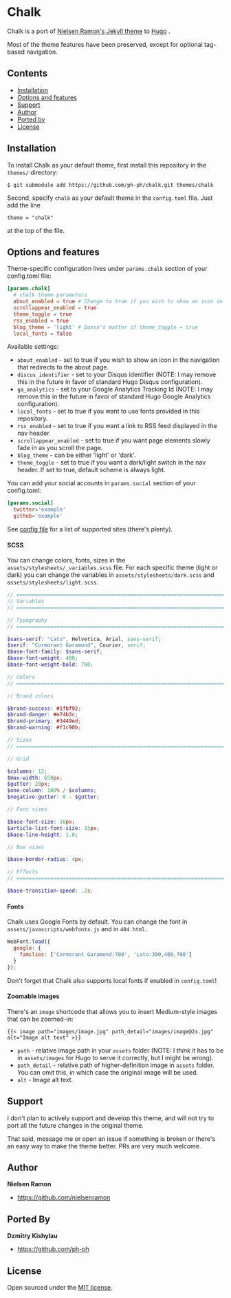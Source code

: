 # Chalk
Chalk is a port of [Nielsen Ramon's Jekyll theme](https://github.com/nielsenramon/chalk) to [Hugo](https://gohugo.io) .

Most of the theme features have been preserved, except for optional tag-based navigation.

## Contents

- [Installation](#installation)
- [Options and features](#options-and-features)
- [Support](#support)
- [Author](#author)
- [Ported by](#ported-by)
- [License](#license)

## Installation

To install Chalk as your default theme, first install this repository in the `themes/` directory:

    $ git submodule add https://github.com/ph-ph/chalk.git themes/chalk

Second, specify `chalk` as your default theme in the `config.toml` file. Just add the line

    theme = "chalk"

at the top of the file.

## Options and features
Theme-specific configuration lives under `params.chalk` section of your config.toml file:

```toml
[params.chalk]
  # chalk theme parameters
  about_enabled = true # Change to true if you wish to show an icon in the navigation that redirects to the about page
  scrollappear_enabled = true
  theme_toggle = true
  rss_enabled = true
  blog_theme = 'light' # Doesn't matter if theme_toggle = true
  local_fonts = false
```

Available settings:

* `about_enabled` - set to true if you wish to show an icon in the navigation that redirects to the about page.
* `discus_identifier` - set to your Disqus identifier (NOTE: I may remove this in the future in favor of standard Hugo Disqus configuration).
* `ga_analytics` - set to your Google Analytics Tracking Id (NOTE: I may remove this in the future in favor of standard Hugo Google Analytics configuration).
* `local_fonts` - set to true if you want to use fonts provided in this repository.
* `rss_enabled` - set to true if you want a link to RSS feed displayed in the nav header.
* `scrollappear_enabled` - set to true if you want page elements slowly fade in as you scroll the page.
* `blog_theme` - can be either 'light' or 'dark'.
* `theme_toggle` - set to true if you want a dark/light switch in the nav header. If set to true, default scheme is always light.

You can add your social accounts in `params.social` section of your config.toml:
```toml
[params.social]
  twitter='example'
  github='example'
```
See [config file](data/social/sites.toml) for a list of supported sites (there's plenty).

#### SCSS

You can change colors, fonts, sizes in the `assets/stylesheets/_variables.scss` file.
For each specific theme (light or dark) you can change the variables in `assets/stylesheets/dark.scss` and `assets/stylesheets/light.scss`.

```scss
// =============================================================================
// Variables
// =============================================================================

// Typography
// =============================================================================

$sans-serif: "Lato", Helvetica, Arial, sans-serif;
$serif: "Cormorant Garamond", Courier, serif;
$base-font-family: $sans-serif;
$base-font-weight: 400;
$base-font-weight-bold: 700;

// Colors
// =============================================================================

// Brand colors

$brand-success: #1fbf92;
$brand-danger: #e74b3c;
$brand-primary: #3449ed;
$brand-warning: #f1c90b;

// Sizes
// =============================================================================

// Grid

$columns: 12;
$max-width: 650px;
$gutter: 20px;
$one-column: 100% / $columns;
$negative-gutter: 0 - $gutter;

// Font sizes

$base-font-size: 16px;
$article-list-font-size: 15px;
$base-line-height: 1.8;

// Box sizes

$base-border-radius: 4px;

// Effects
// =============================================================================

$base-transition-speed: .2s;
```

#### Fonts

Chalk uses Google Fonts by default. You can change the font in `assets/javascripts/webfonts.js` and in `404.html`.

```javascript
WebFont.load({
  google: {
    families: ['Cormorant Garamond:700', 'Lato:300,400,700']
  }
});
```

Don't forget that Chalk also supports local fonts if enabled in `config.toml`!

#### Zoomable images
There's an `image` shortcode that allows you to insert Medium-style images that can be zoomed-in:
```
{{< image path="images/image.jpg" path_detail="images/image@2x.jpg" alt="Image alt text" >}}
```

* `path` - relative image path in your `assets` folder (NOTE: I _think_ it has to be in `assets/images` for Hugo to serve it correctly, but I might be wrong).
* `path_detail` - relative path of higher-definition image in `assets` folder. You can omit this, in which case the original image will be used.
* `alt` - Image alt text.

## Support
I don't plan to actively support and develop this theme, and will not try to port all the future changes in the original theme.

That said, message me or open an issue if something is broken or there's an easy way to make the theme better. PRs are very much welcome.

## Author
**Nielsen Ramon**
- <https://github.com/nielsenramon>

## Ported By
**Dzmitry Kishylau**
- <https://github.com/ph-ph>

## License

Open sourced under the [MIT license](LICENSE).
